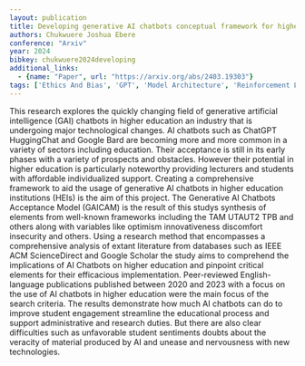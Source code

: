 ```yaml
---
layout: publication
title: Developing generative AI chatbots conceptual framework for higher education
authors: Chukwuere Joshua Ebere
conference: "Arxiv"
year: 2024
bibkey: chukwuere2024developing
additional_links:
  - {name: "Paper", url: "https://arxiv.org/abs/2403.19303"}
tags: ['Ethics And Bias', 'GPT', 'Model Architecture', 'Reinforcement Learning', 'Security', 'TACL', 'Tools']
---
```

This research explores the quickly changing field of generative artificial intelligence (GAI) chatbots in higher education an industry that is undergoing major technological changes. AI chatbots such as ChatGPT HuggingChat and Google Bard are becoming more and more common in a variety of sectors including education. Their acceptance is still in its early phases with a variety of prospects and obstacles. However their potential in higher education is particularly noteworthy providing lecturers and students with affordable individualized support. Creating a comprehensive framework to aid the usage of generative AI chatbots in higher education institutions (HEIs) is the aim of this project. The Generative AI Chatbots Acceptance Model (GAICAM) is the result of this studys synthesis of elements from well-known frameworks including the TAM UTAUT2 TPB and others along with variables like optimism innovativeness discomfort insecurity and others. Using a research method that encompasses a comprehensive analysis of extant literature from databases such as IEEE ACM ScienceDirect and Google Scholar the study aims to comprehend the implications of AI Chatbots on higher education and pinpoint critical elements for their efficacious implementation. Peer-reviewed English-language publications published between 2020 and 2023 with a focus on the use of AI chatbots in higher education were the main focus of the search criteria. The results demonstrate how much AI chatbots can do to improve student engagement streamline the educational process and support administrative and research duties. But there are also clear difficulties such as unfavorable student sentiments doubts about the veracity of material produced by AI and unease and nervousness with new technologies.
